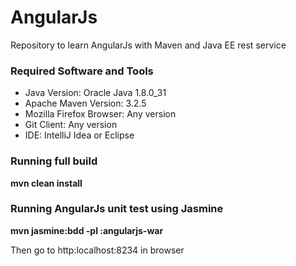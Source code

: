 # AngularJs
Repository to learn AngularJs with Maven and Java EE rest service

### Required Software and Tools
* Java Version: Oracle Java 1.8.0_31
* Apache Maven Version: 3.2.5
* Mozilla Firefox Browser: Any version
* Git Client: Any version
* IDE: IntelliJ Idea or Eclipse

### Running full build
**mvn clean install**

### Running AngularJs unit test using Jasmine
**mvn jasmine:bdd -pl :angularjs-war**

Then go to http:localhost:8234 in browser

